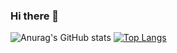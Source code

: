 ### Hi there 👋
![Anurag's GitHub stats](https://github-readme-stats.vercel.app/api?username=h1r0mu&count_private=true&show_icons=true&theme=vue)
[![Top Langs](https://github-readme-stats.vercel.app/api/top-langs/?username=h1r0mu&layout=compact)](https://github.com/anuraghazra/github-readme-stats)
<!--
**h1r0mu/h1r0mu** is a ✨ _special_ ✨ repository because its `README.md` (this file) appears on your GitHub profile.

Here are some ideas to get you started:

- 🔭 I’m currently working on ...
- 🌱 I’m currently learning ...
- 👯 I’m looking to collaborate on ...
- 🤔 I’m looking for help with ...
- 💬 Ask me about ...
- 📫 How to reach me: ...
- 😄 Pronouns: ...
- ⚡ Fun fact: ...
-->
